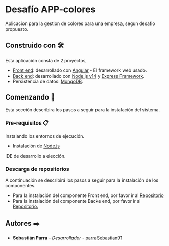 # Desafío APP-colores

Aplicacion para la gestion de colores para una empresa, segun desafio propuesto.

## Construido con 🛠️
Esta aplicación consta de 2 proyectos,
* [Front end](https://github.com/parraSebastian91/app-colores/tree/desarrollo/fe-colores): desarrollado con [Angular](https://angular.io/docs) - El framework web usado.
* [Back end](https://github.com/parraSebastian91/app-colores/tree/desarrollo/be-colores): desarrollado con [Node.js v14](https://nodejs.org/dist/latest-v14.x/docs/api/) y [Express Framework](https://expressjs.com/es/starter/installing.html).
* Persistencia de datos: [MongoDB](https://www.mongodb.com/).

## Comenzando 🚀
Esta sección describira los pasos a seguir para la instalación del sistema.

### Pre-requisitos 📋
Instalando los entornos de ejecución.
* Instalación de [Node.js](https://nodejs.org/es/)

IDE de desarrollo a elección.

### Descarga de repositorios
A continuación se describirá los pasos a seguir para la instalación de los componentes.
* Para la instalación del componente Front end, por favor ir al [Repositorio](https://github.com/parraSebastian91/app-colores/tree/desarrollo/fe-colores)
* Para la instalación del componente Backe end, por favor ir al [Repositorio.](https://github.com/parraSebastian91/app-colores/tree/desarrollo/fe-colores)

## Autores ✒️

* **Sebastián Parra** - *Desarrollador* - [parraSebastian91 ](https://github.com/parraSebastian91?tab=repositories)


